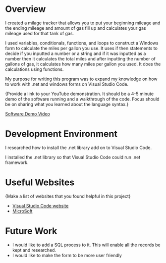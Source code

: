 # Overview

I created a milage tracker that allows you to put your beginning mileage and the ending mileage and amount of gas fill up and calculates your gas mileage used for that tank of gas. 

I used variables, conditionals, functions, and loops to construct a Windows form to calculate the miles per gallon you use. It uses if then statements to decide if you inputted a number or a string and if it was inputted as a number then it calculates the total miles and after inputting the number of gallons of gas, it calculates how many miles per gallon you used. It does the calculations using functions.

My purpose for writing this program was to expand my knowledge on how to work with .net and windows forms on Visual Studio Code.

{Provide a link to your YouTube demonstration. It should be a 4-5 minute demo of the software running and a walkthrough of the code. Focus should be on sharing what you learned about the language syntax.}


[Software Demo Video](http://youtube.link.goes.here)

# Development Environment

I researched how to install the .net library add on to Visual Studio Code.

I installed the .net library so that Visual Studio Code could run .net framework.




# Useful Websites

{Make a list of websites that you found helpful in this project}

- [Visual Studio Code website](https://code.visualstudio.com/docs/languages/dotnet)
- [MicroSoft](https://learn.microsoft.com/en-us/dotnet/core/tutorials/with-visual-studio-code?pivots=dotnet-8-0)

# Future Work



- I would like to add a SQL process to it. This will enable all the records be kept and researched.
- I would like to make the form to be more user friendly

